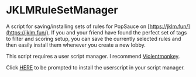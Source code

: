 # JKLMRuleSetManager

A script for saving/installing sets of rules for PopSauce on [https://jklm.fun/](https://jklm.fun/). If you and your friend have found the perfect set of tags to filter and scoring setup, you can save the currently selected rules and then easily install them whenever you create a new lobby.

This script requires a user script manager. I recommend [Violentmonkey](https://violentmonkey.github.io/).

Click [HERE](JKLMRuleSetManager.user.js?raw=1) to be prompted to install the userscript in your script manager.

